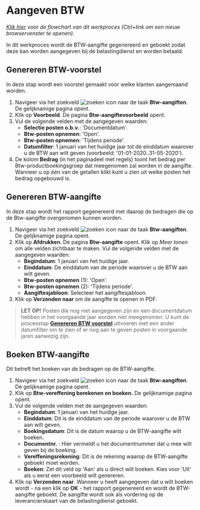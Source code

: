 # Aangeven BTW

*[Klik hier](https://cegeka-dsabestpracticeprocessen.mavimcloud.com//Portal/code?id=6f1&view=Chart&maximize=true) voor de flowchart van dit werkproces (Ctrl+link om een nieuw browservenster te openen).*

In dit werkproces wordt de BTW-aangifte gegenereerd en geboekt zodat deze kan worden aangegeven bij de belastingdienst en worden betaald.

## Genereren BTW-voorstel

In deze stap wordt een voorstel gemaakt voor welke klanten aangemaand worden.

1. Navigeer via het zoekveld ![zoeken icon](/assets/images/zoeken.png "zoeken icon") naar de taak **Btw-aangiften**. De gelijknamige pagina opent.
2. Klik op **Voorbeeld**. De pagina **Btw-aangiftevoorbeeld** opent.
3. Vul de volgende velden met de aangegeven waarden:
	- **Selectie posten o.b.v.**: 'Documentdatum'.
	- **Btw-posten opnemen**: 'Open'.
	- **Btw-posten opnemen**: 'Tijdens periode'.
	- **Datumfilter**: 1 januari van het huidige jaar tot de einddatum waarover u de BTW aan wilt geven (voorbeeld: '01-01-2020..31-05-2020').
4. De kolom **Bedrag** (in het paginadeel met regels) toont het bedrag per Btw-productboekingsgroep dat meegenomen zal worden in de aangifte. Wanneer u op één van de getallen klikt kunt u zien uit welke posten het bedrag opgebouwd is.

## Genereren BTW-aangifte

In deze stap wordt het rapport gegenereerd met daarop de bedragen die op de Btw-aangifte overgenomen kunnen worden.

1. Navigeer via het zoekveld ![zoeken icon](/assets/images/zoeken.png "zoeken icon") naar de taak **Btw-aangiften**. De gelijknamige pagina opent.
2. Klik op **Afdrukken**. De pagina **Btw-aangifte** opent. Klik op *Meer tonen* om alle velden zichtbaar te maken. Vul de volgende velden met de aangegeven waarden:
	- **Begindatum**: 1 januari van het huidige jaar.
	- **Einddatum**: De einddatum van de periode waarover u de BTW aan wilt geven.
	- **Btw-posten opnemen** (1): 'Open'.
	- **Btw-posten opnemen** (2): 'Tijdens periode'.
	- **Aangiftesjabloon**: Selecteer het aangiftesjabloon.
3. Klik op **Verzenden naar** om de aangifte te openen in PDF.

>**LET OP!** Posten die nog niet aangegeven zijn en een documentdatum hebben in het voorgaande jaar worden niet meegenomen. U kunt de processtap **[Genereren BTW voorstel](#genereren-btw-voorstel)** uitvoeren met een ander datumfilter om te zien of er nog aan te geven posten in voorgaande jaren aanwezig zijn.

## Boeken BTW-aangifte

Dit betreft het boeken van de bedragen op de BTW-aangifte.

1. Navigeer via het zoekveld ![zoeken icon](/assets/images/zoeken.png "zoeken icon") naar de taak **Btw-aangiften**. De gelijknamige pagina opent.
2. Klik op **Btw-vereffening berekenen en boeken.** De gelijknamige pagina opent.
3. Vul de volgende velden met de aangegeven waarden:
    - **Begindatum**: 1 januari van het huidige jaar.
    - **Einddatum**: Dit is de einddatum van de periode waarover u de BTW aan wilt geven.
    - **Boekingsdatum**: Dit is de datum waarop u de BTW-aangifte wilt boeken.
    - **Documentnr.** : Hier vermeldt u het documentnummer dat u mee wilt geven bij de boeking.
    - **Vereffeningsrekening**: Dit is de rekening waarop de BTW-aangifte geboekt moet worden.
    - **Boeken**: Zet dit veld op 'Aan' als u direct wilt boeken.  Kies voor 'Uit' als u eerst een voorbeeld wilt genereren.
4. Klik op **Verzenden naar**. Wanneer u heeft aangegeven dat u wilt boeken wordt - na een klik op **OK** - het rapport gegenereerd en wordt de BTW-aangifte geboekt. De aangifte wordt ook als vordering op de leverancierskaart van de belastingdienst geboekt.
